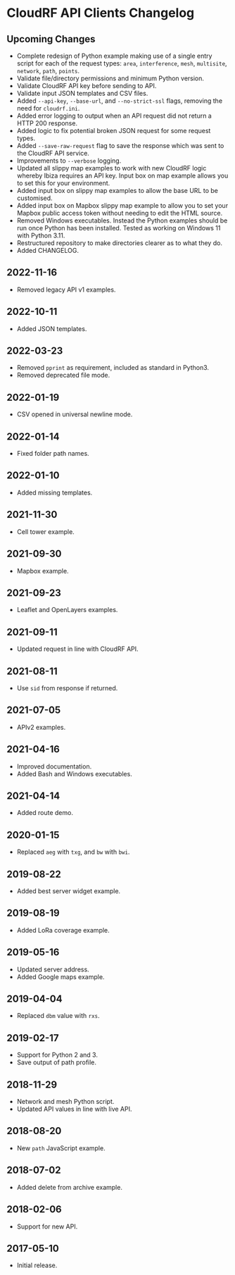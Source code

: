 # CloudRF API Clients Changelog

## Upcoming Changes

- Complete redesign of Python example making use of a single entry script for each of the request types: `area`, `interference`, `mesh`, `multisite`, `network`, `path`, `points`.
- Validate file/directory permissions and minimum Python version.
- Validate CloudRF API key before sending to API.
- Validate input JSON templates and CSV files.
- Added `--api-key`, `--base-url`, and `--no-strict-ssl` flags, removing the need for `cloudrf.ini`.
- Added error logging to output when an API request did not return a HTTP 200 response.
- Added logic to fix potential broken JSON request for some request types.
- Added `--save-raw-request` flag to save the response which was sent to the CloudRF API service.
- Improvements to `--verbose` logging.
- Updated all slippy map examples to work with new CloudRF logic whereby Ibiza requires an API key. Input box on map example allows you to set this for your environment.
- Added input box on slippy map examples to allow the base URL to be customised.
- Added input box on Mapbox slippy map example to allow you to set your Mapbox public access token without needing to edit the HTML source.
- Removed Windows executables. Instead the Python examples should be run once Python has been installed. Tested as working on Windows 11 with Python 3.11.
- Restructured repository to make directories clearer as to what they do.
- Added CHANGELOG.

## 2022-11-16

- Removed legacy API v1 examples.

## 2022-10-11

- Added JSON templates.

## 2022-03-23

- Removed `pprint` as requirement, included as standard in Python3.
- Removed deprecated file mode.

## 2022-01-19

- CSV opened in universal newline mode.

## 2022-01-14

- Fixed folder path names.

## 2022-01-10

- Added missing templates.

## 2021-11-30

- Cell tower example.

## 2021-09-30

- Mapbox example.

## 2021-09-23

- Leaflet and OpenLayers examples.

## 2021-09-11

- Updated request in line with CloudRF API.

## 2021-08-11

- Use `sid` from response if returned.

## 2021-07-05

- APIv2 examples.

## 2021-04-16

- Improved documentation.
- Added Bash and Windows executables.

## 2021-04-14

- Added route demo.

## 2020-01-15

- Replaced `aeg` with `txg`, and `bw` with `bwi`.

## 2019-08-22

- Added best server widget example.

## 2019-08-19

- Added LoRa coverage example.

## 2019-05-16

- Updated server address.
- Added Google maps example.

## 2019-04-04

- Replaced `dbm` value with `rxs`.

## 2019-02-17

- Support for Python 2 and 3.
- Save output of path profile.

## 2018-11-29

- Network and mesh Python script.
- Updated API values in line with live API.

## 2018-08-20

- New `path` JavaScript example.

## 2018-07-02

- Added delete from archive example.

## 2018-02-06

- Support for new API.

## 2017-05-10

- Initial release.